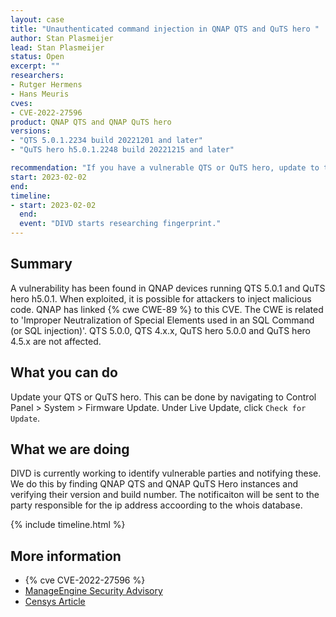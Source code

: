 ```yaml
---
layout: case
title: "Unauthenticated command injection in QNAP QTS and QuTS hero "
author: Stan Plasmeijer
lead: Stan Plasmeijer
status: Open
excerpt: ""
researchers:
- Rutger Hermens
- Hans Meuris
cves:
- CVE-2022-27596
product: QNAP QTS and QNAP QuTS hero
versions: 
- "QTS 5.0.1.2234 build 20221201 and later"
- "QuTS hero h5.0.1.2248 build 20221215 and later"

recommendation: "If you have a vulnerable QTS or QuTS hero, update to the latest version."
start: 2023-02-02
end:
timeline:
- start: 2023-02-02
  end:
  event: "DIVD starts researching fingerprint."
---
```


## Summary

A vulnerability has been found in QNAP devices running QTS 5.0.1 and QuTS hero h5.0.1. When exploited, it is possible for attackers to inject malicious code. QNAP has linked {% cwe CWE-89 %} to this CVE. The CWE is related to 'Improper Neutralization of Special Elements used in an SQL Command (or SQL injection)'. QTS 5.0.0, QTS 4.x.x, QuTS hero 5.0.0 and QuTS hero 4.5.x are not affected.

## What you can do

Update your QTS or QuTS hero. This can be done by navigating to Control Panel > System > Firmware Update. Under Live Update, click `Check for Update`.

## What we are doing

DIVD is currently working to identify vulnerable parties and notifying these. We do this by finding QNAP QTS and QNAP QuTS Hero instances and verifying their version and build number.
The notificaiton will be sent to the party responsible for the ip address accoording to the whois database. 

{% include timeline.html %}

## More information

* {% cve CVE-2022-27596 %}
* [ManageEngine Security Advisory](https://www.qnap.com/en/security-advisory/qsa-23-01)
* [Censys Article](https://censys.io/cve-2022-27596/)

